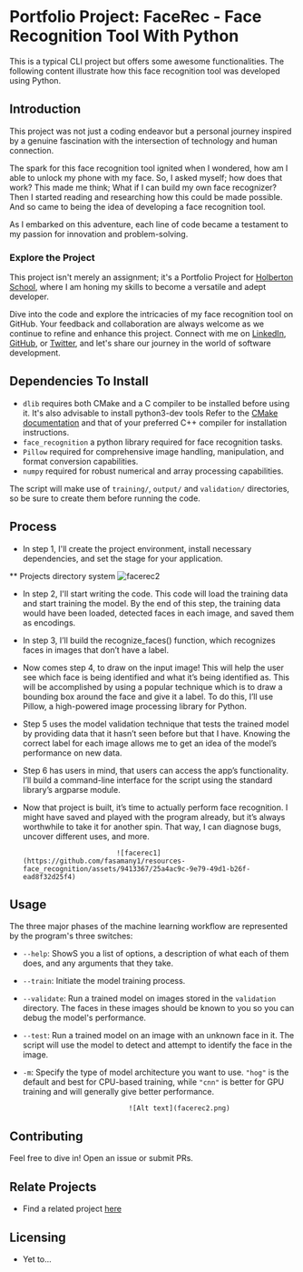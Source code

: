 # Portfolio Project: FaceRec - Face Recognition Tool With Python

This is a typical CLI project but offers some awesome functionalities. The following content illustrate how this face recognition tool was developed using Python.

## Introduction

This project was not just a coding endeavor but a personal journey inspired by a genuine fascination with the intersection of technology and human connection.

The spark for this face recognition tool ignited when I wondered, how am I able to unlock my phone with my face. So, I asked myself; how does that work? This made me think; What if I can build my own face recognizer? Then I started reading and researching how this could be made possible. And so came to being the idea of developing a face recognition tool.

As I embarked on this adventure, each line of code became a testament to my passion for innovation and problem-solving.

### Explore the Project
This project isn't merely an assignment; it's a Portfolio Project for <a href="https://www.holbertonschool.com/">Holberton School</a>, where I am honing my skills to become a versatile and adept developer.

Dive into the code and explore the intricacies of my face recognition tool on GitHub. Your feedback and collaboration are always welcome as we continue to refine and enhance this project. Connect with me on <a href="https://www.linkedin.com/in/forster-asamany-886907144/">LinkedIn</a>, <a href="https://github.com/fasamany1">GitHub</a>, or <a href="https://twitter.com/FAsamany">Twitter</a>, and let's share our journey in the world of software development. 

## Dependencies To Install

* `dlib` requires both CMake and a C compiler to be installed before using it. It's also advisable to install python3-dev tools
Refer to the [CMake documentation](https://cmake.org/install/) and that of your preferred C++ compiler for 
installation instructions.
* `face_recognition` a python library required for face recognition tasks.
* `Pillow` required for comprehensive image handling, manipulation, and format conversion capabilities. 
* `numpy` required for robust numerical and array processing capabilities.

The script will make use of `training/`, `output/` and `validation/` directories, so be sure to create them before running the code.

## Process

* In step 1, I'll create the project environment, install necessary dependencies, and set the stage for your application.

**                            Projects directory system
                            ![facerec2](https://github.com/fasamany1/resources-face_recognition/assets/9413367/363a42d5-efa1-439a-9d58-fc458da5a64e)


* In step 2, I'll start writing the code. This code will load the training data and start training the model. By the  end of this step, the training data would have been loaded, detected faces in each image, and saved them as encodings.
* In step 3, I’ll build the recognize_faces() function, which recognizes faces in images that don’t have a label.
* Now comes step 4, to draw on the input image! This will help the user see which face is being identified and what it’s being identified as. This will be accomplished by using a popular technique which is to draw a bounding box around the face and give it a label. To do this, I’ll use Pillow, a high-powered image processing library for Python. 
* Step 5 uses the model validation technique that tests the trained model by providing data that it hasn’t seen before but that I have. Knowing the correct label for each image allows me to get an idea of the model’s performance on new data. 
* Step 6 has users in mind, that users can access the app’s functionality. I’ll build a command-line interface for the script using the standard library’s argparse module. 
* Now that project is built, it’s time to actually perform face recognition. I might have saved and played with the program already, but it’s always worthwhile to take it for another spin. That way, I can diagnose bugs, uncover different uses, and more. 

                             ![facerec1](https://github.com/fasamany1/resources-face_recognition/assets/9413367/25a4ac9c-9e79-49d1-b26f-ead8f32d25f4)

## Usage

The three major phases of the machine learning workflow are represented by the program's three switches:
- `--help`: ShowS you a list of options, a description of what each of them does, and any arguments that they take.
- `--train`: Initiate the model training process.
- `--validate`: Run a trained model on images stored in the `validation` directory. The faces in these images should be known to you so you can debug the model's performance. 
- `--test`: Run a trained model on an image with an unknown face in it. The script will use the model to detect and attempt to identify the face in the image.
- `-m`: Specify the type of model architecture you want to use. `"hog"` is the default and best for CPU-based training, while `"cnn"` is better for GPU training and will generally give better performance.

                                ![Alt text](facerec2.png)       

## Contributing

Feel free to dive in! Open an issue or submit PRs.

## Relate Projects

* Find a related project <a href="https://github.com/ageitgey/face_recognition">here</a>

## Licensing

* Yet to...
